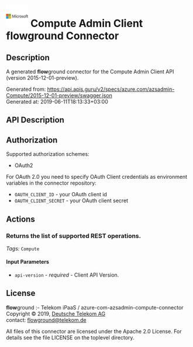 # ![LOGO](logo.png) Compute Admin Client **flow**ground Connector

## Description

A generated **flow**ground connector for the Compute Admin Client API (version 2015-12-01-preview).

Generated from: https://api.apis.guru/v2/specs/azure.com/azsadmin-Compute/2015-12-01-preview/swagger.json<br/>
Generated at: 2019-06-11T18:13:33+03:00

## API Description



## Authorization

Supported authorization schemes:
- OAuth2

For OAuth 2.0 you need to specify OAuth Client credentials as environment variables in the connector repository:
* `OAUTH_CLIENT_ID` - your OAuth client id
* `OAUTH_CLIENT_SECRET` - your OAuth client secret

## Actions

### Returns the list of supported REST operations.

*Tags:* `Compute`

#### Input Parameters
* `api-version` - _required_ - Client API Version.

## License

**flow**ground :- Telekom iPaaS / azure-com-azsadmin-compute-connector<br/>
Copyright © 2019, [Deutsche Telekom AG](https://www.telekom.de)<br/>
contact: flowground@telekom.de

All files of this connector are licensed under the Apache 2.0 License. For details
see the file LICENSE on the toplevel directory.
